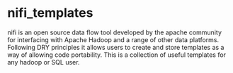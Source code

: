 # nifi_templates
nifi is an open source data flow tool developed by the apache community for interfacing with Apache Hadoop and a range of other data platforms. Following DRY principles it allows users to create and store templates as a way of allowing code portability. This is a collection of useful templates for any hadoop or SQL user. 
